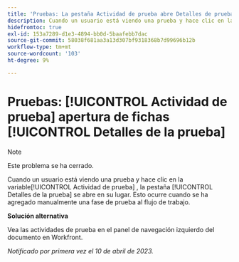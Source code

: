 ```yaml
---
title: 'Pruebas: La pestaña Actividad de prueba abre Detalles de prueba'
description: Cuando un usuario está viendo una prueba y hace clic en la ficha Actividad de prueba , se abre la pestaña Detalles de prueba . Esto ocurre cuando se ha agregado manualmente una fase de prueba al flujo de trabajo.
hidefromtoc: true
exl-id: 153a7289-d1e3-4894-bb0d-5baafebb7dac
source-git-commit: 58038f681aa3a13d307bf9318368b7d99696b12b
workflow-type: tm+mt
source-wordcount: '103'
ht-degree: 9%

---
```


# Pruebas: [!UICONTROL Actividad de prueba] apertura de fichas [!UICONTROL Detalles de la prueba]

<!--This article is on WF and WFP TOCs-->

<!--Valid issue, live for workaround-->

>[!NOTE]
>
>Este problema se ha cerrado.

Cuando un usuario está viendo una prueba y hace clic en la variable[!UICONTROL Actividad de prueba] , la pestaña [!UICONTROL Detalles de la prueba] se abre en su lugar. Esto ocurre cuando se ha agregado manualmente una fase de prueba al flujo de trabajo.

**Solución alternativa**

Vea las actividades de prueba en el panel de navegación izquierdo del documento en Workfront.

_Notificado por primera vez el 10 de abril de 2023._

